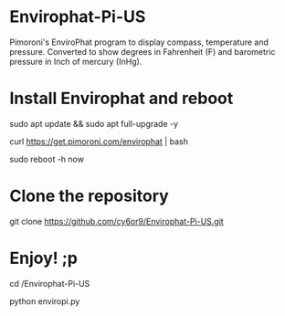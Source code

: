 # Envirophat-Pi-US
Pimoroni's EnviroPhat program to display compass, temperature and pressure. Converted to show degrees in Fahrenheit (F) and barometric pressure in Inch of mercury (InHg). 

# Install Envirophat and reboot
sudo apt update && sudo apt full-upgrade -y

curl https://get.pimoroni.com/envirophat | bash

sudo reboot -h now

# Clone the repository 
git clone https://github.com/cy6or9/Envirophat-Pi-US.git

# Enjoy! ;p
cd /Envirophat-Pi-US

python enviropi.py

